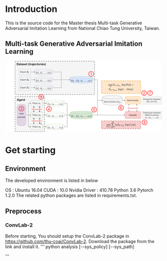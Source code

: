 
# Introduction
This is the source code for the Master thesis Multi-task Generative Adversarial Imitation Learning from National Chiao Tung University, Taiwan. 


## Multi-task Generative Adversarial Imitation Learning




![image](MGAIL.png)
# Get starting
## Environment
The developed environment is listed in below

OS : Ubuntu 16.04
CUDA : 10.0
Nvidia Driver : 410.78
Python 3.6
Pytorch 1.2.0
The related python packages are listed in requirements.txt.


## Preprocess
### ConvLab-2 
Before starting, You should setup the ConvLab-2 package in https://github.com/thu-coai/ConvLab-2. Download the package from the link and install it.
'''
    python analysis [--sys_policy] [--sys_path]

'''
